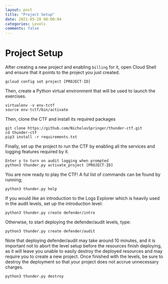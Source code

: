 ```yaml
---
layout: post
title: "Project Setup"
date: 2021-05-28 00:00:04
categories: Levels
comments: false
---
```


# Project Setup 

After creating a new project and enabling `billing` for it, open Cloud Shell and ensure that it points to the project you just created.
```
gcloud config set project [PROJECT-ID]
```

Then, create a Python virtual environment that will be used to launch the exercises.
```
virtualenv -v env-tctf
source env-tctf/bin/activate
```

Then, clone the CTF and install its required packages
```
git clone https://github.com/NicholasSpringer/thunder-ctf.git
cd thunder-ctf
pip3 install -r requirements.txt
```

Finally, set up the project to run the CTF by enabling all the services and logging features required by it.
```
Enter y to turn on audit logging when prompted
python3 thunder.py activate_project [PROJECT-ID]
```

You are now ready to play the CTF! A ful list of commands can be found by running;
```
python3 thunder.py help
```


If you would like an introduction to the Logs Explorer which is heavily used in the audit levels, set up the introduction level:
```
python3 thunder.py create defender/intro
```

Otherwise, to start deploying the defender/audit levels, type:
```
python3 thunder.py create defender/audit
```

Note that deploying defender/audit may take around 10 minutes, and it is important not to abort the level setup before the resources finish deploying, as it will leave you unable to easily destroy the deployed resources and may require you to create a new project.
Once finished with the levels, be sure to destroy the deployment so that your project does not accrue unnecessary charges.
```
python3 thunder.py destroy
```

